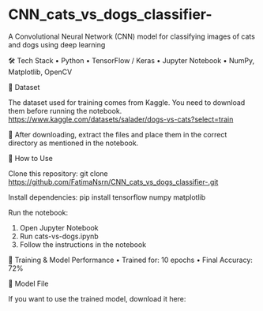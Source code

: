 # CNN_cats_vs_dogs_classifier-
A Convolutional Neural Network (CNN) model for classifying images of cats and dogs using deep learning

🛠️ Tech Stack
 • Python
 • TensorFlow / Keras
 • Jupyter Notebook
 • NumPy, Matplotlib, OpenCV

📂 Dataset

The dataset used for training comes from Kaggle. You need to download them before running the notebook.
<https://www.kaggle.com/datasets/salader/dogs-vs-cats?select=train>

🔹 After downloading, extract the files and place them in the correct directory as mentioned in the notebook.

🚀 How to Use

Clone this repository:
git clone https://github.com/FatimaNsrn/CNN_cats_vs_dogs_classifier-.git

Install dependencies:
pip install tensorflow numpy matplotlib

Run the notebook:
 1. Open Jupyter Notebook
 2. Run cats-vs-dogs.ipynb
 3. Follow the instructions in the notebook

🎯 Training & Model Performance
 • Trained for: 10 epochs
 • Final Accuracy: 72%
 
💾 Model File

If you want to use the trained model, download it here:
